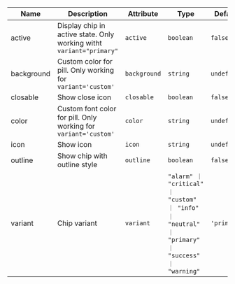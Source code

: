 | Name       | Description                   | Attribute        | Type                                      | Default             |
|------------|-------------------------------|------------------|-------------------------------------------|---------------------|
|<div className="Api__Table"> <div>active</div> <div className="Api__Table Docs__Tags"></div></div>| Display chip in active state. Only working witht `variant="primary"` | `active` | `boolean` | `false` |
|<div className="Api__Table"> <div>background</div> <div className="Api__Table Docs__Tags"></div></div>| Custom color for pill. Only working for `variant='custom'` | `background` | `string` | `undefined` |
|<div className="Api__Table"> <div>closable</div> <div className="Api__Table Docs__Tags"></div></div>| Show close icon | `closable` | `boolean` | `false` |
|<div className="Api__Table"> <div>color</div> <div className="Api__Table Docs__Tags"></div></div>| Custom font color for pill. Only working for `variant='custom'` | `color` | `string` | `undefined` |
|<div className="Api__Table"> <div>icon</div> <div className="Api__Table Docs__Tags"></div></div>| Show icon | `icon` | `string` | `undefined` |
|<div className="Api__Table"> <div>outline</div> <div className="Api__Table Docs__Tags"></div></div>| Show chip with outline style | `outline` | `boolean` | `false` |
|<div className="Api__Table"> <div>variant</div> <div className="Api__Table Docs__Tags"></div></div>| Chip variant | `variant` | `"alarm" ｜ "critical" ｜ "custom" ｜ "info" ｜ "neutral" ｜ "primary" ｜ "success" ｜ "warning"` | `'primary'` |
